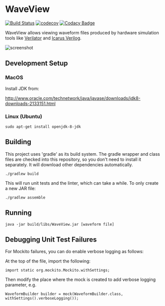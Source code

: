 # WaveView

[![Build Status](https://travis-ci.org/jbush001/WaveView.svg?branch=master)](https://travis-ci.org/jbush001/WaveView)
[![codecov](https://codecov.io/gh/jbush001/WaveView/branch/master/graph/badge.svg)](https://codecov.io/gh/jbush001/WaveView)
[![Codacy Badge](https://api.codacy.com/project/badge/Grade/8d0a3f5b493d4f548706c2890566ebce)](https://www.codacy.com/app/jbush001/WaveView?utm_source=github.com&amp;utm_medium=referral&amp;utm_content=jbush001/WaveView&amp;utm_campaign=Badge_Grade)

WaveView allows viewing waveform files produced by
hardware simulation tools like [Verilator](http://www.veripool.org/wiki/verilator)
and [Icarus Verilog](http://iverilog.icarus.com/).

![screenshot](https://raw.githubusercontent.com/wiki/jbush001/WaveView/screenshot.png)

## Development Setup
### MacOS

Install JDK from:

  <http://www.oracle.com/technetwork/java/javase/downloads/jdk8-downloads-2133151.html>

### Linux (Ubuntu)

    sudo apt-get install openjdk-8-jdk

## Building

This project uses 'gradle' as its build system. The gradle wrapper and class
files are checked into this repository, so you don't need to install it
separately. It will download other dependencies automatically.

    ./gradlew build

This will run unit tests and the linter, which can take a while. To only create
a new JAR file:

    ./gradlew assemble

## Running

    java -jar build/libs/WaveView.jar [waveform file]

## Debugging Unit Test Failures

For Mockito failures, you can do enable verbose logging as follows:

At the top of the file, import the following:

    import static org.mockito.Mockito.withSettings;

Then modify the place where the mock is created to add verbose logging parameter, e.g.

    WaveformBuilder builder = mock(WaveformBuilder.class, withSettings().verboseLogging());
